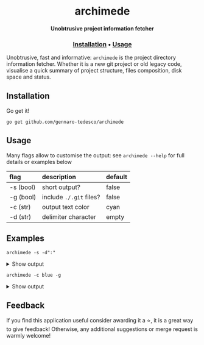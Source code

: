 <h1 align="center">
  archimede
</h1>

<h4 align="center">Unobtrusive project information fetcher</h4>
<h3 align="center">
  <a href="#Installation">Installation</a> •
  <a href="#Usage">Usage</a>
</h3>


Unobtrusive, fast and informative: `archimede` is the project directory information fetcher. Whether it is a new git project or old legacy code, visualise a quick summary of project structure, files composition, disk space and status.


## Installation
Go get it!
```
go get github.com/gennaro-tedesco/archimede
```

## Usage
Many flags allow to customise the output: see `archimede --help` for full details or examples below

| flag      | description             | default
|:--------- |:----------------------- |:-------
| -s (bool) | short output?           | false
| -g (bool) | include `./.git` files? | false
| -c (str)  | output text color       | cyan
| -d (str)  | delimiter character     | empty


## Examples
```
archimede -s -d":"
```
<details>
  <summary>Show output</summary>

  <img alt="solarized" src="https://user-images.githubusercontent.com/15387611/114108427-5cf4ca80-98d3-11eb-8b39-99600dd42807.png">
</details>

```
archimede -c blue -g
```
<details>
  <summary>Show output</summary>

  <img alt="solarized" src="https://user-images.githubusercontent.com/15387611/114108427-5cf4ca80-98d3-11eb-8b39-99600dd42807.png">
</details>


## Feedback
If you find this application useful consider awarding it a ⭐, it is a great way to give feedback! Otherwise, any additional suggestions or merge request is warmly welcome!

